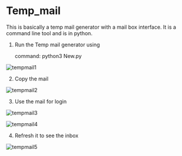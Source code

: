 # Temp_mail
This is basically a temp mail generator with a mail box interface. It is a command line tool and is in python.

1. Run the Temp mail generator using

   command: python3 New.py

![tempmail1](https://github.com/user-attachments/assets/457cdbbc-e1e2-4ddf-9d79-8e240d9c393e)


2. Copy the mail 


![tempmail2](https://github.com/user-attachments/assets/301d9cd4-f7c3-41a4-bec9-e814c4db984d)


3. Use the mail for login


![tempmail3](https://github.com/user-attachments/assets/076ab41c-456e-4fe0-89de-d944b97f33d4)


![tempmail4](https://github.com/user-attachments/assets/52e28227-0903-4dfe-9459-aa7e3219e1ac)


4. Refresh it to see the inbox

   
![tempmail5](https://github.com/user-attachments/assets/2f8e1bab-414c-4785-bb25-8e919bccc92f)
